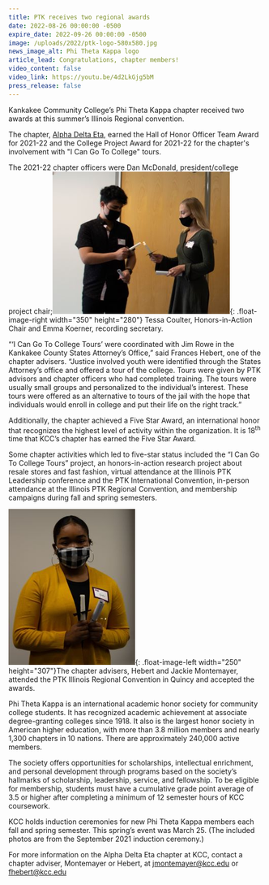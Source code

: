 ```yaml
---
title: PTK receives two regional awards
date: 2022-08-26 00:00:00 -0500
expire_date: 2022-09-26 00:00:00 -0500
image: /uploads/2022/ptk-logo-580x580.jpg
news_image_alt: Phi Theta Kappa logo
article_lead: Congratulations, chapter members!
video_content: false
video_link: https://youtu.be/4d2LkGjg5bM
press_release: false
---
```

Kankakee Community College’s Phi Theta Kappa chapter received two awards at this summer’s Illinois Regional convention.

The chapter, [Alpha Delta Eta](https://www.kcc.edu/student-resources/clubs/#phi-theta-kappa), earned the Hall of Honor Officer Team Award for 2021-22 and the College Project Award for 2021-22 for the chapter's involvement with "I Can Go To College" tours.

The 2021-22 chapter officers were Dan McDonald, president/college project chair;![Luis Carino Crespo and Brianna Hanners](/uploads/2022/luiscarinocrespo-briannahaners-ptk300x280.jpg "Luis Carino Crespo and Brianna Hanners"){: .float-image-right width="350" height="280"} Tessa Coulter, Honors-in-Action Chair and Emma Koerner, recording secretary.

“‘I Can Go To College Tours’ were coordinated with Jim Rowe in the Kankakee County States Attorney’s Office,” said Frances Hebert, one of the chapter advisers. “Justice involved youth were identified through the States Attorney’s office and offered a tour of the college. Tours were given by PTK advisors and chapter officers who had completed training. The tours were usually small groups and personalized to the individual’s interest. These tours were offered as an alternative to tours of the jail with the hope that individuals would enroll in college and put their life on the right track.”

Additionally, the chapter achieved a Five Star Award, an international honor that recognizes the highest level of activity within the organization. It is 18<sup>th</sup> time that KCC’s chapter has earned the Five Star Award.

Some chapter activities which led to five-star status included the “I Can Go To College Tours” project, an honors-in-action research project about resale stores and fast fashion, virtual attendance at the Illinois PTK Leadership conference and the PTK International Convention, in-person attendance at the Illinois PTK Regional Convention, and membership campaigns during fall and spring semesters.

![Jada Mabins](/uploads/2022/jadamabins-ptk250x307.jpg "Jada Mabins"){: .float-image-left width="250" height="307"}The chapter advisers, Hebert and Jackie Montemayer, attended the PTK Illinois Regional Convention in Quincy and accepted the awards.

Phi Theta Kappa is an international academic honor society for community college students. It has recognized academic achievement at associate degree-granting colleges since 1918. It also is the largest honor society in American higher education, with more than 3.8 million members and nearly 1,300 chapters in 10 nations. There are approximately 240,000 active members.

The society offers opportunities for scholarships, intellectual enrichment, and personal development through programs based on the society’s hallmarks of scholarship, leadership, service, and fellowship. To be eligible for membership, students must have a cumulative grade point average of 3.5 or higher after completing a minimum of 12 semester hours of KCC coursework.

KCC holds induction ceremonies for new Phi Theta Kappa members each fall and spring semester. This spring’s event was March 25. (The included photos are from the September 2021 induction ceremony.)

For more information on the Alpha Delta Eta chapter at KCC, contact a chapter adviser, Montemayer or Hebert, at [jmontemayer@kcc.edu](mailto:jmontemayer@kcc.edu) or [fhebert@kcc.edu](mailto:fhebert@kcc.edu)